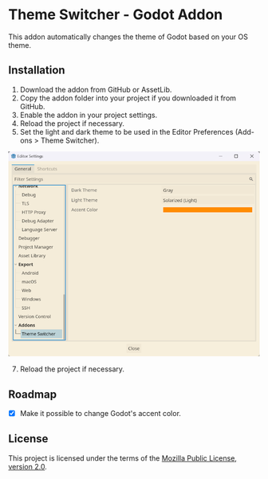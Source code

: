 # Theme Switcher - Godot Addon

This addon automatically changes the theme of Godot based on your OS theme.

## Installation

1. Download the addon from GitHub or AssetLib.
2. Copy the addon folder into your project if you downloaded it from GitHub.
4. Enable the addon in your project settings.
5. Reload the project if necessary.
6. Set the light and dark theme to be used in the Editor Preferences (Add-ons > Theme Switcher).

![](./readme/picture.png)

7. Reload the project if necessary.

## Roadmap

- [x] Make it possible to change Godot's accent color.

## License

This project is licensed under the terms of the [Mozilla Public License, version 2.0](https://www.mozilla.org/en-US/MPL/2.0/).
